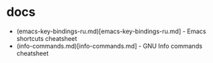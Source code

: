 # docs

- (emacs-key-bindings-ru.md)[emacs-key-bindings-ru.md] - Emacs shortcuts cheatsheet
- (info-commands.md)[info-commands.md] - GNU Info commands cheatsheet
